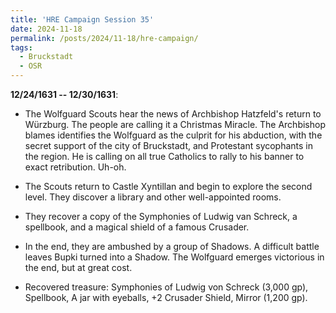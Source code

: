 ```yaml
---
title: 'HRE Campaign Session 35'
date: 2024-11-18
permalink: /posts/2024/11-18/hre-campaign/
tags:
  - Bruckstadt
  - OSR
---
```



**12/24/1631 -- 12/30/1631**:

- The Wolfguard Scouts hear the news of Archbishop Hatzfeld's return to Würzburg. The people are calling it a Christmas Miracle. The Archbishop blames identifies the Wolfguard as the culprit for his abduction, with the secret support of the city of Bruckstadt, and Protestant sycophants in the region. He is calling on all true Catholics to rally to his banner to exact retribution. Uh-oh.

- The Scouts return to Castle Xyntillan and begin to explore the second level. They discover a library and other well-appointed rooms.

- They recover a copy of the Symphonies of Ludwig van Schreck, a spellbook, and a magical shield of a famous Crusader.

- In the end, they are ambushed by a group of Shadows. A difficult battle leaves Bupki turned into a Shadow. The Wolfguard emerges victorious in the end, but at great cost.

- Recovered treasure: Symphonies of Ludwig von Schreck (3,000 gp), Spellbook, A jar with eyeballs, +2 Crusader Shield, Mirror (1,200 gp).


